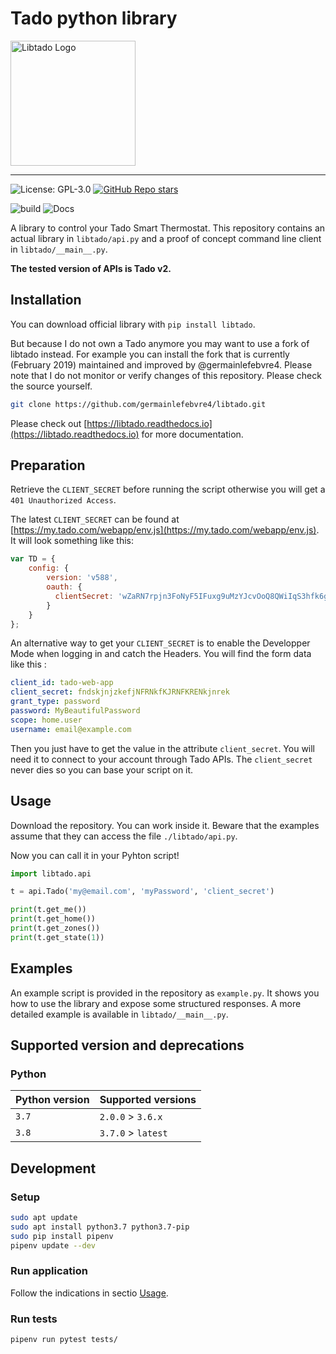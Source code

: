 # Tado python library

<img src="docs/logo.png" alt="Libtado Logo" width="200px" align="center"/>

---

![License: GPL-3.0](https://img.shields.io/github/license/germainlefebvre4/libtado?color=blue)
[![GitHub Repo stars](https://img.shields.io/github/stars/germainlefebvre4/libtado)](https://github.com/germainlefebvre4/libtado/stargazers)

![build](https://github.com/germainlefebvre4/libtado/workflows/Release%20Management/badge.svg?branch=master)
![Docs](https://readthedocs.org/projects/libtado/badge/?version=latest&style=default)

A library to control your Tado Smart Thermostat. This repository contains an actual library in `libtado/api.py` and a proof of concept command line client in `libtado/__main__.py`.

**The tested version of APIs is Tado v2.**

## Installation

You can download official library with `pip install libtado`.

But because I do not own a Tado anymore you may want to use a fork of libtado instead. For example you can install the fork that is currently (February 2019) maintained and improved by @germainlefebvre4. Please note that I do not monitor or verify changes of this repository. Please check the source yourself.

```sh
git clone https://github.com/germainlefebvre4/libtado.git
```

Please check out [https://libtado.readthedocs.io](https://libtado.readthedocs.io) for more documentation.

## Preparation

Retrieve the `CLIENT_SECRET` before running the script otherwise you will get a `401 Unauthorized Access`.

The latest `CLIENT_SECRET` can be found at [https://my.tado.com/webapp/env.js](https://my.tado.com/webapp/env.js).  It will look something like this:

```js
var TD = {
    config: {
        version: 'v588',
        oauth: {
          clientSecret: 'wZaRN7rpjn3FoNyF5IFuxg9uMzYJcvOoQ8QWiIqS3hfk6gLhVlG57j5YNoZL2Rtc'
        }
    }
};
```

An alternative way to get your `CLIENT_SECRET` is to enable the Developper Mode when logging in and catch the Headers. You will find the form data like this :

```yaml
client_id: tado-web-app
client_secret: fndskjnjzkefjNFRNkfKJRNFKRENkjnrek
grant_type: password
password: MyBeautifulPassword
scope: home.user
username: email@example.com
```

Then you just have to get the value in the attribute `client_secret`. You will need it to connect to your account through Tado APIs. The `client_secret` never dies so you can base your script on it.

## Usage

Download the repository. You can work inside it. Beware that the examples assume that they can access the file `./libtado/api.py`.

Now you can call it in your Pyhton script!

```python
import libtado.api

t = api.Tado('my@email.com', 'myPassword', 'client_secret')

print(t.get_me())
print(t.get_home())
print(t.get_zones())
print(t.get_state(1))
```

## Examples

An example script is provided in the repository as `example.py`.
It shows you how to use the library and expose some structured responses. A more detailed example is available in `libtado/__main__.py`.

## Supported version and deprecations

### Python

| Python version | Supported versions   |
|----------------|----------------------|
| `3.7`          | `2.0.0` > `3.6.x`    |
| `3.8`          | `3.7.0` > `latest`   |

## Development

### Setup

```bash
sudo apt update
sudo apt install python3.7 python3.7-pip
sudo pip install pipenv
pipenv update --dev
```

### Run application

Follow the indications in sectio [Usage](#usage).

### Run tests

```bash
pipenv run pytest tests/
```
